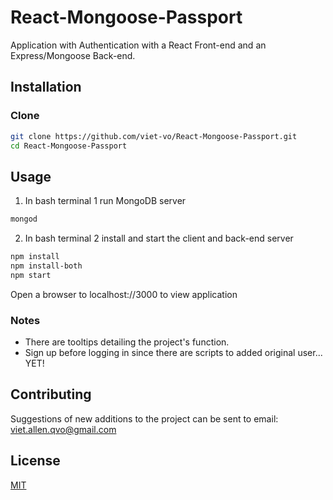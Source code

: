 # React-Mongoose-Passport

Application with Authentication with a React Front-end and an Express/Mongoose Back-end.

## Installation

### Clone

```bash
git clone https://github.com/viet-vo/React-Mongoose-Passport.git
cd React-Mongoose-Passport
```

## Usage

1. In bash terminal 1 run MongoDB server
```bash
mongod
```

2. In bash terminal 2 install and start the client and back-end server
```bash
npm install
npm install-both
npm start
```
Open a browser to localhost://3000 to view application

### Notes
- There are tooltips detailing the project's function.
- Sign up before logging in since there are scripts to added original user... YET!

## Contributing
Suggestions of new additions to the project can be sent to email: viet.allen.qvo@gmail.com


## License
[MIT](https://choosealicense.com/licenses/mit/)

